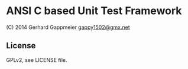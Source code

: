 ANSI C based Unit Test Framework
================================

(C) 2014 Gerhard Gappmeier <gappy1502@gmx.net>

License
-------

GPLv2, see LICENSE file.


